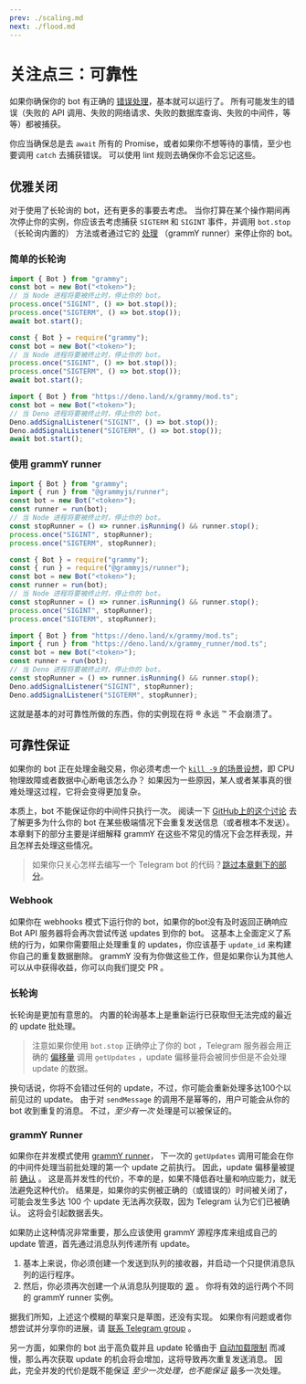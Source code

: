 ```yaml
---
prev: ./scaling.md
next: ./flood.md
---
```


# 关注点三：可靠性

如果你确保你的 bot 有正确的 [错误处理](../guide/errors.md)，基本就可以运行了。
所有可能发生的错误（失败的 API 调用、失败的网络请求、失败的数据库查询、失败的中间件，等等）都被捕获。

你应当确保总是去 `await` 所有的 Promise，或者如果你不想等待的事情，至少也要调用 `catch` 去捕获错误。
可以使用 lint 规则去确保你不会忘记这些。

## 优雅关闭

对于使用了长轮询的 bot，还有更多的事要去考虑。
当你打算在某个操作期间再次停止你的实例，你应该去考虑捕获 `SIGTERM` 和 `SIGINT` 事件，并调用 `bot.stop`（长轮询内置的） 方法或者通过它的 [处理](/ref/runner/RunnerHandle.md#stop) （grammY runner）来停止你的 bot。

### 简单的长轮询

<CodeGroup>

<CodeGroupItem title="TypeScript" active>

```ts
import { Bot } from "grammy";
const bot = new Bot("<token>");
// 当 Node 进程将要被终止时，停止你的 bot。
process.once("SIGINT", () => bot.stop());
process.once("SIGTERM", () => bot.stop());
await bot.start();
```

</CodeGroupItem>

<CodeGroupItem title="JavaScript">

```js
const { Bot } = require("grammy");
const bot = new Bot("<token>");
// 当 Node 进程将要被终止时，停止你的 bot。
process.once("SIGINT", () => bot.stop());
process.once("SIGTERM", () => bot.stop());
await bot.start();
```

</CodeGroupItem>

<CodeGroupItem title="Deno">

```ts
import { Bot } from "https://deno.land/x/grammy/mod.ts";
const bot = new Bot("<token>");
// 当 Deno 进程将要被终止时，停止你的 bot。
Deno.addSignalListener("SIGINT", () => bot.stop());
Deno.addSignalListener("SIGTERM", () => bot.stop());
await bot.start();
```

</CodeGroupItem>
</CodeGroup>

### 使用 grammY runner

<CodeGroup>

<CodeGroupItem title="TypeScript" active>

```ts
import { Bot } from "grammy";
import { run } from "@grammyjs/runner";
const bot = new Bot("<token>");
const runner = run(bot);
// 当 Node 进程将要被终止时，停止你的 bot。
const stopRunner = () => runner.isRunning() && runner.stop();
process.once("SIGINT", stopRunner);
process.once("SIGTERM", stopRunner);
```

</CodeGroupItem>

<CodeGroupItem title="JavaScript">

```js
const { Bot } = require("grammy");
const { run } = require("@grammyjs/runner");
const bot = new Bot("<token>");
const runner = run(bot);
// 当 Node 进程将要被终止时，停止你的 bot。
const stopRunner = () => runner.isRunning() && runner.stop();
process.once("SIGINT", stopRunner);
process.once("SIGTERM", stopRunner);
```

</CodeGroupItem>
<CodeGroupItem title="Deno">

```ts
import { Bot } from "https://deno.land/x/grammy/mod.ts";
import { run } from "https://deno.land/x/grammy_runner/mod.ts";
const bot = new Bot("<token>");
const runner = run(bot);
// 当 Deno 进程将要被终止时，停止你的 bot。
const stopRunner = () => runner.isRunning() && runner.stop();
Deno.addSignalListener("SIGINT", stopRunner);
Deno.addSignalListener("SIGTERM", stopRunner);
```

</CodeGroupItem>
</CodeGroup>

这就是基本的对可靠性所做的东西，你的实例现在将 :registered: 永远 :tm: 不会崩溃了。

## 可靠性保证

如果你的 bot 正在处理金融交易，你必须考虑一个 [`kill -9` 的场景设想](https://stackoverflow.com/questions/43724467/what-is-the-difference-between-kill-and-kill-9)，即 CPU 物理故障或者数据中心断电该怎么办？
如果因为一些原因，某人或者某事真的很难处理这过程，它将会变得更加复杂。

本质上，bot 不能保证你的中间件只执行一次。
阅读一下 [GitHub上的这个讨论](https://github.com/tdlib/telegram-bot-api/issues/126) 去了解更多为什么你的 bot 在某些极端情况下会重复发送信息（或者根本不发送）。
本章剩下的部分主要是详细解释 grammY 在这些不常见的情况下会怎样表现，并且怎样去处理这些情况。

> 如果你只关心怎样去编写一个 Telegram bot 的代码？[跳过本章剩下的部分](./flood.md)。

### Webhook

如果你在 webhooks 模式下运行你的 bot，如果你的bot没有及时返回正确响应 Bot API 服务器将会再次尝试传送 updates 到你的 bot。
这基本上全面定义了系统的行为，如果你需要阻止处理重复的 updates，你应该基于 `update_id` 来构建你自己的重复数据删除。
grammY 没有为你做这些工作，但是如果你认为其他人可以从中获得收益，你可以向我们提交 PR 。

### 长轮询

长轮询是更加有意思的。
内置的轮询基本上是重新运行已获取但无法完成的最近的 update 批处理。

> 注意如果你使用 `bot.stop` 正确停止了你的 bot ，Telegram 服务器会用正确的 [偏移量](https://core.telegram.org/bots/api#getting-updates) 调用 `getUpdates` ，update 偏移量将会被同步但是不会处理 update 的数据。

换句话说，你将不会错过任何的 update，不过，你可能会重新处理多达100个以前见过的 update。
由于对 `sendMessage` 的调用不是幂等的，用户可能会从你的 bot 收到重复的消息。
不过，_至少有一次_ 处理是可以被保证的。

### grammY Runner

如果你在并发模式使用 [grammY runner](../plugins/runner.md)， 下一次的 `getUpdates` 调用可能会在你的中间件处理当前批处理的第一个 update 之前执行。
因此，update 偏移量被提前 [确认](https://core.telegram.org/bots/api#getupdates) 。
这是高并发性的代价，不幸的是，如果不降低吞吐量和响应能力，就无法避免这种代价。
结果是，如果你的实例被正确的（或错误的）时间被关闭了，可能会发生多达 100 个 update 无法再次获取，因为 Telegram 认为它们已被确认。
这将会引起数据丢失。

如果防止这种情况非常重要，那么应该使用 grammY 源程序库来组成自己的 update 管道，首先通过消息队列传递所有 update。

1. 基本上来说，你必须创建一个发送到队列的接收器，并启动一个只提供消息队列的运行程序。
2. 然后，你必须再次创建一个从消息队列提取的 [源](/ref/runner/UpdateSource.md) 。
   你将有效的运行两个不同的 grammY runner 实例。

据我们所知，上述这个模糊的草案只是草图，还没有实现。
如果你有问题或者你想尝试并分享你的进展，请 [联系 Telegram group](https://t.me/grammyjs) 。

另一方面，如果你的 bot 出于高负载并且 update 轮循由于 [自动加载限制](../plugins/runner.md#sink) 而减慢，那么再次获取 update 的机会将会增加，这将导致再次重复发送消息。
因此，完全并发的代价是既不能保证 _至少一次处理，也不能保证_ 最多一次处理。
